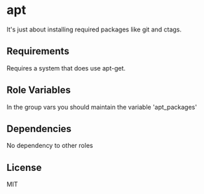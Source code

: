 apt
===

It's just about installing required packages like git and ctags.

Requirements
------------

Requires a system that does use apt-get.

Role Variables
--------------

In the group vars you should maintain the variable 'apt\_packages'


Dependencies
------------

No dependency to other roles


License
-------

MIT

